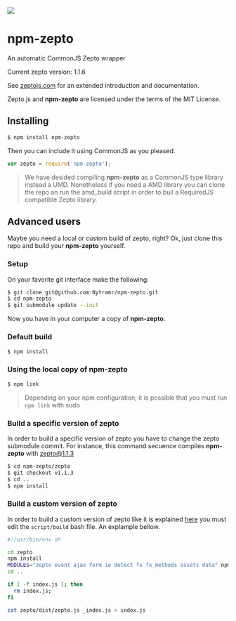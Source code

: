 [![](https://img.shields.io/gratipay/Martin%20Rubinsztein.svg)](https://gratipay.com/Martin%20Rubinsztein/)

npm-zepto
=========

An automatic CommonJS Zepto wrapper

Current zepto version: 1.1.6

See [zeptojs.com](http://zeptojs.com/) for an extended introduction and documentation.

Zepto.js and **npm-zepto** are licensed under the terms of the MIT License.

## Installing

```bash
$ npm install npm-zepto
```

Then you can include it using CommonJS as you pleased.

```javascript
var zepto = require('npm-zepto');
```

> We have desided compiling **npm-zepto** as a CommonJS type library instead a UMD.
> Nonetheless if you need a AMD library you can clone the repo an run the amd_build script in order to buil a RequiredJS compatible Zepto library.

## Advanced users

Maybe you need a local or custom build of zepto, right? Ok, just clone this repo and build your **npm-zepto** yourself.

### Setup

On your favorite git interface make the following:

```bash
$ git clone git@github.com:Nytramr/npm-zepto.git
$ cd npm-zepto
$ git submodule update --init
```

Now you have in your computer a copy of **npm-zepto**.

### Default build

```bash
$ npm install
```

### Using the local copy of npm-zepto

```bash
$ npm link
```
> Depending on your npm configuration, it is possible that you must run `npm link` with sudo

### Build a specific version of zepto

In order to build a specific version of zepto you have to change the zepto submodule commit. For instance, this command secuence compiles **npm-zepto** with zepto@1.1.3

```bash
$ cd npm-zepto/zepto
$ git checkout v1.1.3
$ cd ..
$ npm install
```

### Build a custom version of zepto

In order to build a custom version of zepto like it is explained [here](https://github.com/madrobby/zepto/tree/v1.1.3#building) you must edit the `script/build` bash file. An explample bellow.

```bash
#!/usr/bin/env sh

cd zepto
npm install
MODULES="zepto event ajax form ie detect fx fx_methods assets data" npm run-script dist
cd ..

if [ -f index.js ]; then
  rm index.js;
fi

cat zepto/dist/zepto.js _index.js > index.js
```


